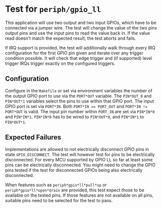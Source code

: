 # Test for `periph/gpio_ll`

This application will use two output and two input GPIOs, which have to be
connected via a jumper wire. The test will change the value of the two pins
output pins and use the input pins to read the value back in. If the value read
doesn't match the expected result, the test aborts and fails.

If IRQ support is provided, the test will additionally walk through every IRQ
configuration for the first GPIO pin given and iterate over any trigger
condition possible. It will check that edge trigger and (if supported) level
trigger IRQs trigger exactly on the configured triggers.

## Configuration

Configure in the `Makefile` or set via environment variables the number of
the output GPIO port to use via the `PORT*OUT` variable. The `PIN*OUT_0` and
`PIN*OUT*1` variables select the pins to use within that GPIO port. The input
GPIO port is set via `PORT*IN`. Both `PORT*IN == PORT_OUT` and
`PORT*IN != PORT*OUT` is valid. The input pin number within `PORT_IN` are set
via `PIN*IN*0` and `PIN*IN*1`. `PIN*IN*0` has to be wired to `PIN*OUT*0`, and
`PIN*IN*1` to `PIN*OUT*1`.

## Expected Failures

Implementations are allowed to not electrically disconnect GPIO pins in state
`GPIO_DISCONNECT`. The test will however test for pins to be electrically
disconnected. For every MCU supported by GPIO LL so far at least some pins can
be electrically disconnected. You might need to change the GPIO pins tested
if the test for disconnected GPIOs being also electrically disconnected.

When features such as `periph*gpio*ll*pull*up` or `periph*gpio*ll*open*drain`
are provided, this test expect those to be available on the tested pins. If
those features are not available on all pins, suitable pins need to be
selected for the test to pass.
